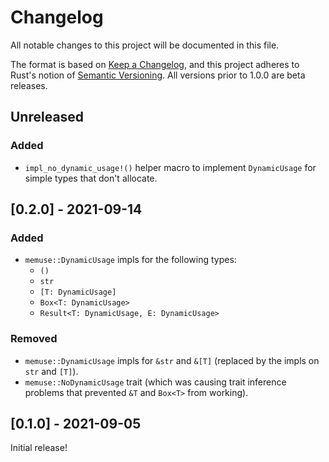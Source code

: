 # Changelog
All notable changes to this project will be documented in this file.

The format is based on [Keep a Changelog](https://keepachangelog.com/en/1.0.0/),
and this project adheres to Rust's notion of
[Semantic Versioning](https://semver.org/spec/v2.0.0.html). All versions prior
to 1.0.0 are beta releases.

## Unreleased
### Added
- `impl_no_dynamic_usage!()` helper macro to implement `DynamicUsage` for simple
  types that don't allocate.

## [0.2.0] - 2021-09-14
### Added
- `memuse::DynamicUsage` impls for the following types:
  - `()`
  - `str`
  - `[T: DynamicUsage]`
  - `Box<T: DynamicUsage>`
  - `Result<T: DynamicUsage, E: DynamicUsage>`

### Removed
- `memuse::DynamicUsage` impls for `&str` and `&[T]` (replaced by the impls on
  `str` and `[T]`).
- `memuse::NoDynamicUsage` trait (which was causing trait inference problems
  that prevented `&T` and `Box<T>` from working).

## [0.1.0] - 2021-09-05
Initial release!
